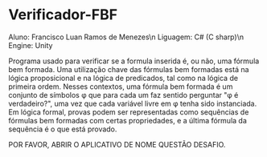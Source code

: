 # Verificador-FBF
Aluno: Francisco Luan Ramos de Menezes\n
Liguagem: C# (C sharp)\n
Engine: Unity


Programa usado para verificar se a formula inserida é, ou não, uma fórmula bem formada. Uma utilização chave das fórmulas bem formadas está na lógica proposicional e na lógica de predicados, tal como na lógica de primeira ordem. Nesses contextos, uma fórmula bem formada é um conjunto de símbolos φ que para cada um faz sentido perguntar "φ é verdadeiro?", uma vez que cada variável livre em φ tenha sido instanciada. Em lógica formal, provas podem ser representadas como sequências de fórmulas bem formadas com certas propriedades, e a última fórmula da sequência é o que está provado.

POR FAVOR, ABRIR O APLICATIVO DE NOME QUESTÃO DESAFIO.
